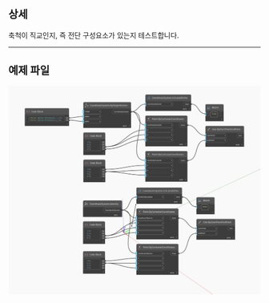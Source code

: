 ## 상세
축척이 직교인지, 즉 전단 구성요소가 있는지 테스트합니다.
___
## 예제 파일

![IsScaledOrtho](./Autodesk.DesignScript.Geometry.CoordinateSystem.IsScaledOrtho_img.jpg)

